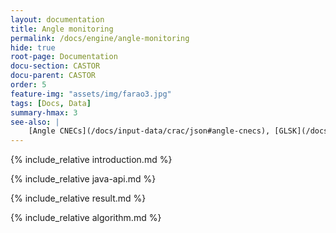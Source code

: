 ```yaml
---
layout: documentation
title: Angle monitoring
permalink: /docs/engine/angle-monitoring
hide: true
root-page: Documentation
docu-section: CASTOR
docu-parent: CASTOR
order: 5
feature-img: "assets/img/farao3.jpg"
tags: [Docs, Data]
summary-hmax: 3
see-also: |
    [Angle CNECs](/docs/input-data/crac/json#angle-cnecs), [GLSK](/docs/input-data/glsk), [RAO result](docs/output-data/rao-result-json)
---
```


{% include_relative introduction.md %}  

{% include_relative java-api.md %}  

{% include_relative result.md %}  

{% include_relative algorithm.md %}